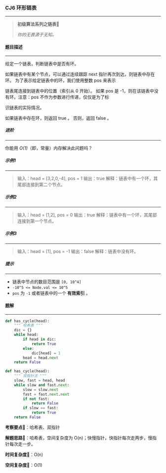 ### CJ6 环形链表

---



> **初级算法系列之链表**🌈
>
> *你的无畏源于无知。*



#### 题目描述

---

给定一个链表，判断链表中是否有环。

如果链表中有某个节点，可以通过连续跟踪 next 指针再次到达，则链表中存在环。 为了表示给定链表中的环，我们使用整数 pos 来表示

链表尾连接到链表中的位置（索引从 0 开始）。 如果 pos 是 -1，则在该链表中没有环。注意：pos 不作为参数进行传递，仅仅是为了标

识链表的实际情况。

如果链表中存在环，则返回 true 。 否则，返回 false 。



##### 进阶

---

你能用 *O(1)*（即，常量）内存解决此问题吗？



##### 示例1

---

> 输入：head = [3,2,0,-4], pos = 1
> 输出：true
> 解释：链表中有一个环，其尾部连接到第二个节点。

##### 示例2

---

> 输入：head = [1,2], pos = 0
> 输出：true
> 解释：链表中有一个环，其尾部连接到第一个节点。

##### 示例3

---

> 输入：head = [1], pos = -1
> 输出：false
> 解释：链表中没有环。



##### 提示

---

- 链表中节点的数目范围是 `[0, 10^4]`
- `-10^5 <= Node.val <= 10^5`
- `pos` 为 `-1` 或者链表中的一个 **有效索引** 。



#### 题解

---

```python
def has_cycle(head):
    """ 哈希表 """
    dic = {}
    while head:
        if head in dic:
            return True
        else:
            dic[head] = 1
        head = head.next
    return False
```



```python
def has_cycle(head):
    """ 双指针法 """
    slow, fast = head, head
    while slow and fast.next:
        slow = slow.next
        fast = fast.next.next
        if not fast:
            return False
        if slow == fast:
            return True
    return False
```



**考察要点**🍥：哈希表、双指针

**解题思路**🍬：哈希表，空间复杂度为 O(n)；快慢指针，快指针每次走两步，慢指针每次走一步。



**时间复杂度**🍉：O(n)

**空间复杂度**🍭：O(1)

